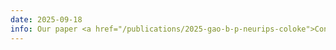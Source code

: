 ```yaml
---
date: 2025-09-18
info: Our paper <a href="/publications/2025-gao-b-p-neurips-coloke">Conformal Online Learning of Deep Koopman Linear Embeddings</a> has been accepted to NeurIPS!
---
```


